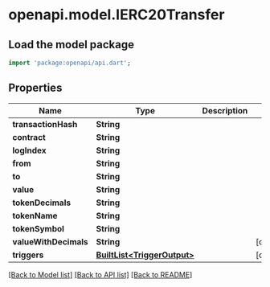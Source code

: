 # openapi.model.IERC20Transfer

## Load the model package
```dart
import 'package:openapi/api.dart';
```

## Properties
Name | Type | Description | Notes
------------ | ------------- | ------------- | -------------
**transactionHash** | **String** |  | 
**contract** | **String** |  | 
**logIndex** | **String** |  | 
**from** | **String** |  | 
**to** | **String** |  | 
**value** | **String** |  | 
**tokenDecimals** | **String** |  | 
**tokenName** | **String** |  | 
**tokenSymbol** | **String** |  | 
**valueWithDecimals** | **String** |  | [optional] 
**triggers** | [**BuiltList&lt;TriggerOutput&gt;**](TriggerOutput.md) |  | [optional] 

[[Back to Model list]](../README.md#documentation-for-models) [[Back to API list]](../README.md#documentation-for-api-endpoints) [[Back to README]](../README.md)


